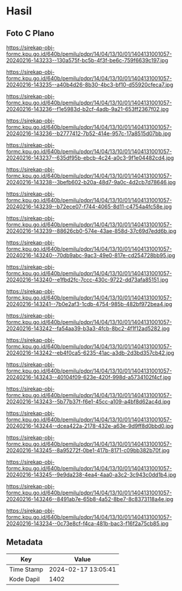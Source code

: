 # Hasil

## Foto C Plano

https://sirekap-obj-formc.kpu.go.id/640b/pemilu/pdpr/14/04/13/10/01/1404131001057-20240216-143233--130a575f-bc5b-4f3f-be6c-759f6639c197.jpg

https://sirekap-obj-formc.kpu.go.id/640b/pemilu/pdpr/14/04/13/10/01/1404131001057-20240216-143235--a40b4d26-8b30-4bc3-bf10-d55920cfeca7.jpg

https://sirekap-obj-formc.kpu.go.id/640b/pemilu/pdpr/14/04/13/10/01/1404131001057-20240216-143236--f1e5983d-b2cf-4adb-9a21-653ff2367f02.jpg

https://sirekap-obj-formc.kpu.go.id/640b/pemilu/pdpr/14/04/13/10/01/1404131001057-20240216-143236--b2777412-7b52-414e-957c-17a8515d07bb.jpg

https://sirekap-obj-formc.kpu.go.id/640b/pemilu/pdpr/14/04/13/10/01/1404131001057-20240216-143237--635df95b-ebcb-4c24-a0c3-9f1e04482cd4.jpg

https://sirekap-obj-formc.kpu.go.id/640b/pemilu/pdpr/14/04/13/10/01/1404131001057-20240216-143238--3befb602-b20a-48d7-9a0c-4d2cb7d78646.jpg

https://sirekap-obj-formc.kpu.go.id/640b/pemilu/pdpr/14/04/13/10/01/1404131001057-20240216-143239--b72ece07-f744-4065-8d11-c4754a4fc58e.jpg

https://sirekap-obj-formc.kpu.go.id/640b/pemilu/pdpr/14/04/13/10/01/1404131001057-20240216-143239--88626cb0-574e-43ae-858d-37c69d7edd6b.jpg

https://sirekap-obj-formc.kpu.go.id/640b/pemilu/pdpr/14/04/13/10/01/1404131001057-20240216-143240--70db9abc-9ac3-49e0-817e-cd254728bb95.jpg

https://sirekap-obj-formc.kpu.go.id/640b/pemilu/pdpr/14/04/13/10/01/1404131001057-20240216-143240--e1fbd2fc-7ccc-430c-9722-dd73afa85151.jpg

https://sirekap-obj-formc.kpu.go.id/640b/pemilu/pdpr/14/04/13/10/01/1404131001057-20240216-143241--7b0e2af3-1cdb-4754-985b-482bf972bea4.jpg

https://sirekap-obj-formc.kpu.go.id/640b/pemilu/pdpr/14/04/13/10/01/1404131001057-20240216-143242--fa54aa39-b3a3-4fcb-8bc2-4f1f12ad5282.jpg

https://sirekap-obj-formc.kpu.go.id/640b/pemilu/pdpr/14/04/13/10/01/1404131001057-20240216-143242--eb4f0ca5-6235-41ac-a3db-2d3bd357cb42.jpg

https://sirekap-obj-formc.kpu.go.id/640b/pemilu/pdpr/14/04/13/10/01/1404131001057-20240216-143243--40104f09-623e-420f-998d-a5734102f4cf.jpg

https://sirekap-obj-formc.kpu.go.id/640b/pemilu/pdpr/14/04/13/10/01/1404131001057-20240216-143243--5b77b37f-f6e1-45cc-a109-a4bf8d62ac4d.jpg

https://sirekap-obj-formc.kpu.go.id/640b/pemilu/pdpr/14/04/13/10/01/1404131001057-20240216-143244--dcea422a-2178-432e-a63e-9d9ff8d0bbd0.jpg

https://sirekap-obj-formc.kpu.go.id/640b/pemilu/pdpr/14/04/13/10/01/1404131001057-20240216-143245--8a95272f-0be1-417b-8171-c09bb382b70f.jpg

https://sirekap-obj-formc.kpu.go.id/640b/pemilu/pdpr/14/04/13/10/01/1404131001057-20240216-143245--9e9da238-4ea4-4aa0-a3c2-3c943c0dd1b4.jpg

https://sirekap-obj-formc.kpu.go.id/640b/pemilu/pdpr/14/04/13/10/01/1404131001057-20240216-143246--8491ab7e-65b8-4a52-8be7-8c8373118a4e.jpg

https://sirekap-obj-formc.kpu.go.id/640b/pemilu/pdpr/14/04/13/10/01/1404131001057-20240216-143234--0c73e8cf-f4ca-481b-bac3-f16f2a75cb85.jpg


## Metadata

| Key        | Value               |
| ---------- | ------------------- |
| Time Stamp | 2024-02-17 13:05:41 |
| Kode Dapil | 1402                |



